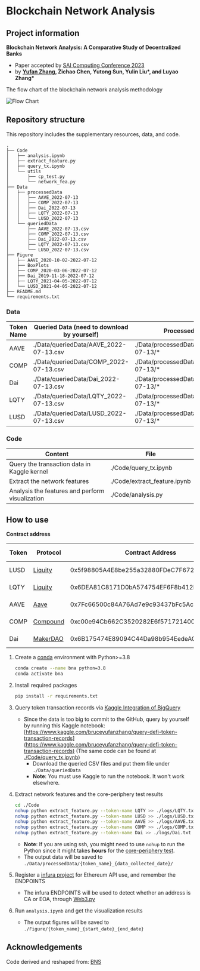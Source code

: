 # Blockchain Network Analysis

## Project information

**Blockchain Network Analysis: A Comparative Study of Decentralized Banks**

- Paper accepted by [SAI Computing Conference 2023](https://saiconference.com/Computing)
- by **[Yufan Zhang](https://yufanz.xyz/), Zichao Chen, Yutong Sun, Yulin Liu\*, and Luyao Zhang\***

The flow chart of the blockchain network analysis methodology

![Flow Chart](https://raw.githubusercontent.com/SciEcon/Blockchain-Network-Analysis/main/flowchart.png)

## Repository structure

This repository includes the supplementary resources, data, and code.

```
.
├── Code
│   ├── analysis.ipynb
│   ├── extract_feature.py
│   ├── query_tx.ipynb
│   └── utils
│       ├── cp_test.py
│       └── network_fea.py
├── Data
│   ├── processedData
│   │   ├── AAVE_2022-07-13
│   │   ├── COMP_2022-07-13
│   │   ├── Dai_2022-07-13
│   │   ├── LQTY_2022-07-13
│   │   └── LUSD_2022-07-13
│   └── queriedData
│       ├── AAVE_2022-07-13.csv
│       ├── COMP_2022-07-13.csv
│       ├── Dai_2022-07-13.csv
│       ├── LQTY_2022-07-13.csv
│       └── LUSD_2022-07-13.csv
├── Figure
│   ├── AAVE_2020-10-02-2022-07-12
│   ├── BoxPlots
│   ├── COMP_2020-03-06-2022-07-12
│   ├── Dai_2019-11-18-2022-07-12
│   ├── LQTY_2021-04-05-2022-07-12
│   └── LUSD_2021-04-05-2022-07-12
├── README.md
└── requirements.txt
```

### Data

| Token Name | Queried Data (need to download by yourself) | Processed Data                         |
|------------|---------------------------------------------|----------------------------------------|
| AAVE       | ./Data/queriedData/AAVE_2022-07-13.csv      | ./Data/processedData/AAVE_2022-07-13/* |
| COMP       | ./Data/queriedData/COMP_2022-07-13.csv      | ./Data/processedData/COMP_2022-07-13/* |
| Dai        | ./Data/queriedData/Dai_2022-07-13.csv       | ./Data/processedData/Dai_2022-07-13/*  |
| LQTY       | ./Data/queriedData/LQTY_2022-07-13.csv      | ./Data/processedData/LQTY_2022-07-13/* |
| LUSD       | ./Data/queriedData/LUSD_2022-07-13.csv      | ./Data/processedData/LUSD_2022-07-13/* |

### Code

| Content                                         | File                         |
|-------------------------------------------------|------------------------------|
| Query the transaction data in Kaggle kernel     | ./Code/query_tx.ipynb        |
| Extract the network features                    | ./Code/extract_feature.ipynb |
| Analysis the features and perform visualization | ./Code/analysis.py           |


## How to use

**Contract address**

| Token | Protocol                              | Contract Address                           | Start Date |
|-------|---------------------------------------|--------------------------------------------|------------|
| LUSD  | [Liquity](https://www.liquity.org/)   | 0x5f98805A4E8be255a32880FDeC7F6728C6568bA0 | 2021-04-05 |
| LQTY  | [Liquity](https://www.liquity.org/)   | 0x6DEA81C8171D0bA574754EF6F8b412F2Ed88c54D | 2021-04-05 |
| AAVE  | [Aave](https://aave.com/)             | 0x7Fc66500c84A76Ad7e9c93437bFc5Ac33E2DDaE9 | 2020-10-02 |
| COMP  | [Compound](https://compound.finance/) | 0xc00e94Cb662C3520282E6f5717214004A7f26888 | 2020-03-04 |
| Dai   | [MakerDAO](https://makerdao.com/)     | 0x6B175474E89094C44Da98b954EedeAC495271d0F | 2019-11-13 |


1. Create a [conda](https://docs.conda.io/en/latest/) environment with Python>=3.8

    ```bash
    conda create --name bna python=3.8
    conda activate bna
    ```

2. Install required packages

    ```bash
    pip install -r requirements.txt
    ```

3. Query token transaction records via [Kaggle Integration of BigQuery](https://www.kaggle.com/datasets/bigquery/ethereum-blockchain)

   - Since the data is too big to commit to the GitHub, query by yourself by running this Kaggle notebook: [https://www.kaggle.com/bruceyufanzhang/query-defi-token-transaction-records](https://www.kaggle.com/bruceyufanzhang/query-defi-token-transaction-records) (The same code can be found at [./Code/query_tx.ipynb](./Code/query_tx.ipynb))
     - Download the queried CSV files and put them file under `./Data/queriedData`
     - **Note**: You must use Kaggle to run the notebook. It won't work elsewhere.
   <!-- - [Method 2] Download our queried data from Google Drive -->

4. Extract network features and the core-periphery test results

    ```bash
    cd ./Code
    nohup python extract_feature.py --token-name LQTY >> ./logs/LQTY.txt
    nohup python extract_feature.py --token-name LUSD >> ./logs/LUSD.txt
    nohup python extract_feature.py --token-name AAVE >> ./logs/AAVE.txt
    nohup python extract_feature.py --token-name COMP >> ./logs/COMP.txt
    nohup python extract_feature.py --token-name Dai >> ./logs/Dai.txt
    ```

   - **Note**: If you are using ssh, you might need to use `nohup` to run the Python since it might takes **hours** for the [core-periphery test](https://github.com/skojaku/core-periphery-detection).
   - The output data will be saved to `./Data/processedData/{token_name}_{data_collected_date}/`

5. Register a [infura project](https://infura.io/) for Ethereum API use, and remember the ENDPOINTS

   - The infura ENDPOINTS will be used to detect whether an address is CA or EOA, through [Web3.py](https://web3py.readthedocs.io/en/stable/quickstart.html)
   
6. Run `analysis.ipynb` and get the visualization results
   - The output figures will be saved to `./Figure/{token_name}_{start_date}_{end_date}`

## Acknowledgements

Code derived and reshaped from: [BNS](https://github.com/Blockchain-Network-Studies/BNS)
